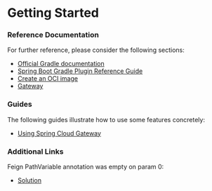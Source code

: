 # Getting Started

### Reference Documentation
For further reference, please consider the following sections:

* [Official Gradle documentation](https://docs.gradle.org)
* [Spring Boot Gradle Plugin Reference Guide](https://docs.spring.io/spring-boot/docs/2.7.12/gradle-plugin/reference/html/)
* [Create an OCI image](https://docs.spring.io/spring-boot/docs/2.7.12/gradle-plugin/reference/html/#build-image)
* [Gateway](https://docs.spring.io/spring-cloud-gateway/docs/current/reference/html/)

### Guides
The following guides illustrate how to use some features concretely:

* [Using Spring Cloud Gateway](https://github.com/spring-cloud-samples/spring-cloud-gateway-sample)

### Additional Links
Feign PathVariable annotation was empty on param 0:

* [Solution](https://blog.csdn.net/qq_38425719/article/details/104558938)

